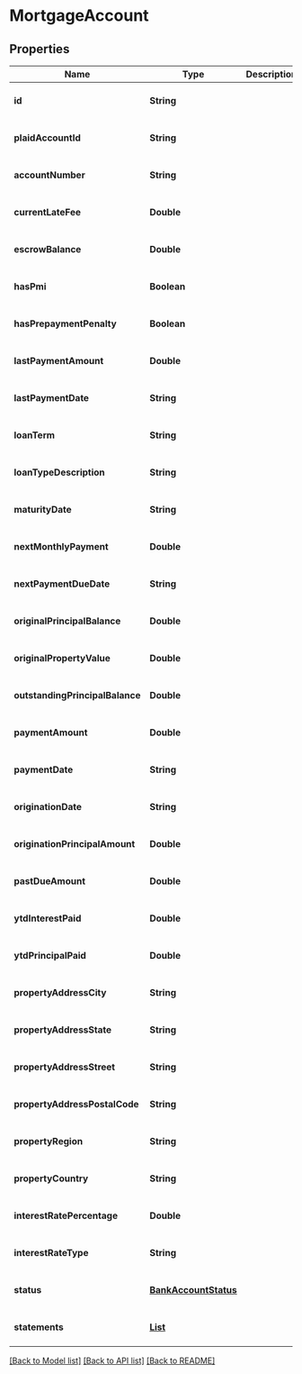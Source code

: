 # MortgageAccount
## Properties

| Name | Type | Description | Notes |
|------------ | ------------- | ------------- | -------------|
| **id** | **String** |  | [optional] [default to null] |
| **plaidAccountId** | **String** |  | [optional] [default to null] |
| **accountNumber** | **String** |  | [optional] [default to null] |
| **currentLateFee** | **Double** |  | [optional] [default to null] |
| **escrowBalance** | **Double** |  | [optional] [default to null] |
| **hasPmi** | **Boolean** |  | [optional] [default to null] |
| **hasPrepaymentPenalty** | **Boolean** |  | [optional] [default to null] |
| **lastPaymentAmount** | **Double** |  | [optional] [default to null] |
| **lastPaymentDate** | **String** |  | [optional] [default to null] |
| **loanTerm** | **String** |  | [optional] [default to null] |
| **loanTypeDescription** | **String** |  | [optional] [default to null] |
| **maturityDate** | **String** |  | [optional] [default to null] |
| **nextMonthlyPayment** | **Double** |  | [optional] [default to null] |
| **nextPaymentDueDate** | **String** |  | [optional] [default to null] |
| **originalPrincipalBalance** | **Double** |  | [optional] [default to null] |
| **originalPropertyValue** | **Double** |  | [optional] [default to null] |
| **outstandingPrincipalBalance** | **Double** |  | [optional] [default to null] |
| **paymentAmount** | **Double** |  | [optional] [default to null] |
| **paymentDate** | **String** |  | [optional] [default to null] |
| **originationDate** | **String** |  | [optional] [default to null] |
| **originationPrincipalAmount** | **Double** |  | [optional] [default to null] |
| **pastDueAmount** | **Double** |  | [optional] [default to null] |
| **ytdInterestPaid** | **Double** |  | [optional] [default to null] |
| **ytdPrincipalPaid** | **Double** |  | [optional] [default to null] |
| **propertyAddressCity** | **String** |  | [optional] [default to null] |
| **propertyAddressState** | **String** |  | [optional] [default to null] |
| **propertyAddressStreet** | **String** |  | [optional] [default to null] |
| **propertyAddressPostalCode** | **String** |  | [optional] [default to null] |
| **propertyRegion** | **String** |  | [optional] [default to null] |
| **propertyCountry** | **String** |  | [optional] [default to null] |
| **interestRatePercentage** | **Double** |  | [optional] [default to null] |
| **interestRateType** | **String** |  | [optional] [default to null] |
| **status** | [**BankAccountStatus**](BankAccountStatus.md) |  | [optional] [default to null] |
| **statements** | [**List**](AccountStatements.md) |  | [optional] [default to null] |

[[Back to Model list]](../README.md#documentation-for-models) [[Back to API list]](../README.md#documentation-for-api-endpoints) [[Back to README]](../README.md)

